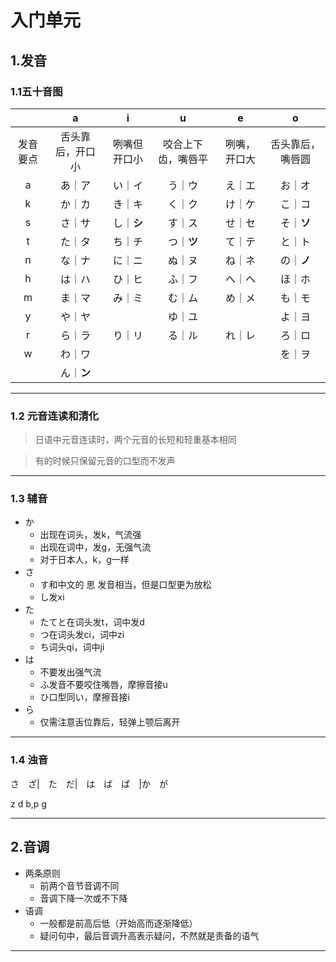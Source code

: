 # 入门单元

## 1.发音

### 1.1五十音图

|          |        a         |      i       |         u          |      e       |        o         |
| :------: | :--------------: | :----------: | :----------------: | :----------: | :--------------: |
| 发音要点 | 舌头靠后，开口小 | 咧嘴但开口小 | 咬合上下齿，嘴唇平 | 咧嘴，开口大 | 舌头靠后，嘴唇圆 |
|    a     |      あ｜ア      |    い｜イ    |       う｜ウ       |    え｜エ    |      お｜オ      |
|    k     |      か｜カ      |    き｜キ    |       く｜ク       |    け｜ケ    |      こ｜コ      |
|    s     |      さ｜サ      |  し｜**シ**  |       す｜ス       |    せ｜セ    |    そ｜**ソ**    |
|    t     |      た｜タ      |    ち｜チ    |     つ｜**ツ**     |    て｜テ    |      と｜ト      |
|    n     |      な｜ナ      |    に｜ニ    |       ぬ｜ヌ       |    ね｜ネ    |    の｜**ノ**    |
|    h     |      は｜ハ      |    ひ｜ヒ    |       ふ｜フ       |    へ｜ヘ    |      ほ｜ホ      |
|    m     |      ま｜マ      |    み｜ミ    |       む｜ム       |    め｜メ    |      も｜モ      |
|    y     |      や｜ヤ      |              |       ゆ｜ユ       |              |      よ｜ヨ      |
|    r     |      ら｜ラ      |    り｜リ    |       る｜ル       |    れ｜レ    |      ろ｜ロ      |
|    w     |      わ｜ワ      |              |                    |              |      を｜ヲ      |
|          |    ん｜**ン**    |              |                    |              |                  |

---

### 1.2 元音连读和清化

> 日语中元音连读时，两个元音的长短和轻重基本相同

> 有的时候只保留元音的口型而不发声

-----

### 1.3 辅音

* か
  * 出现在词头，发k，气流强
  * 出现在词中，发g，无强气流
  * 对于日本人，k，g一样
* さ
  * す和中文的 思 发音相当，但是口型更为放松
  * し发xi
* た
  * たてと在词头发t，词中发d
  * つ在词头发ci，词中zi
  * ち词头qi，词中ji
* は
  * 不要发出强气流
  * ふ发音不要咬住嘴唇，摩擦音接u
  * ひ口型同い，摩擦音接i
* ら
  * 仅需注意舌位靠后，轻弹上颚后离开

---

### 1.4 浊音

さ　ざ|　た　だ|　は　ば　ぱ　|か　が

z		d			b,p			g

---

## 2.音调

* 两条原则
  * 前两个音节音调不同
  * 音调下降一次或不下降
* 语调
  * 一般都是前高后低（开始高而逐渐降低）
  * 疑问句中，最后音调升高表示疑问，不然就是责备的语气

---

